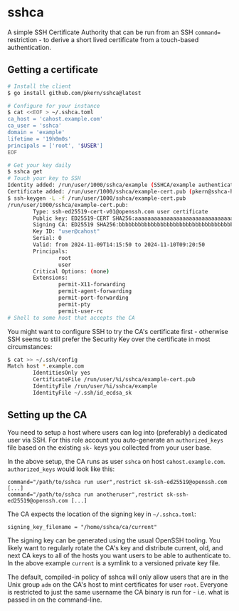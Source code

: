 # sshca

A simple SSH Certificate Authority that can be run from an SSH `command=`
restriction - to derive a short lived certificate from a touch-based
authentication.

## Getting a certificate

```sh
# Install the client
$ go install github.com/pkern/sshca@latest
```

```sh
# Configure for your instance
$ cat <<EOF > ~/.sshca.toml
ca_host = 'cahost.example.com'
ca_user = 'sshca'
domain = 'example'
lifetime = '19h0m0s'
principals = ['root', '$USER']
EOF
```

```sh
# Get your key daily
$ sshca get
# Touch your key to SSH
Identity added: /run/user/1000/sshca/example (SSHCA/example authentication key (2024-11-06 20:42:57.164289438))
Certificate added: /run/user/1000/sshca/example-cert.pub (pkern@sshca-host)
$ ssh-keygen -L -f /run/user/1000/sshca/example-cert.pub
/run/user/1000/sshca/example-cert.pub:
        Type: ssh-ed25519-cert-v01@openssh.com user certificate
        Public key: ED25519-CERT SHA256:aaaaaaaaaaaaaaaaaaaaaaaaaaaaaaaaaaaaaaaaaaa
        Signing CA: ED25519 SHA256:bbbbbbbbbbbbbbbbbbbbbbbbbbbbbbbbbbbbbbbbbbb (using ssh-ed25519)
        Key ID: "user@cahost"
        Serial: 0
        Valid: from 2024-11-09T14:15:50 to 2024-11-10T09:20:50
        Principals:
                root
                user
        Critical Options: (none)
        Extensions:
                permit-X11-forwarding
                permit-agent-forwarding
                permit-port-forwarding
                permit-pty
                permit-user-rc
# Shell to some host that accepts the CA
```

You might want to configure SSH to try the CA's certificate first - otherwise
SSH seems to still prefer the Security Key over the certificate in most
circumstances:

```sh
$ cat >> ~/.ssh/config
Match host *.example.com
        IdentitiesOnly yes
        CertificateFile /run/user/%i/sshca/example-cert.pub
        IdentityFile /run/user/%i/sshca/example
        IdentityFile ~/.ssh/id_ecdsa_sk
```

## Setting up the CA

You need to setup a host where users can log into (preferably) a dedicated user
via SSH. For this role account you auto-generate an `authorized_keys` file
based on the existing `sk-` keys you collected from your user base.

In the above setup, the CA runs as user `sshca` on host `cahost.example.com`.
`authorized_keys` would look like this:

```
command="/path/to/sshca run user",restrict sk-ssh-ed25519@openssh.com [...]
command="/path/to/sshca run anotheruser",restrict sk-ssh-ed25519@openssh.com [...]
```

The CA expects the location of the signing key in `~/.sshca.toml`:

```
signing_key_filename = "/home/sshca/ca/current"
```

The signing key can be generated using the usual OpenSSH tooling. You likely
want to regularly rotate the CA's key and distribute current, old, and next CA
keys to all of the hosts you want users to be able to authenticate to.  In the
above example `current` is a symlink to a versioned private key file.

The default, compiled-in policy of sshca will only allow users that are in the
Unix group `adm` on the CA's host to mint certificates for user `root`.
Everyone is restricted to just the same username the CA binary is run for -
i.e. what is passed in on the command-line.
